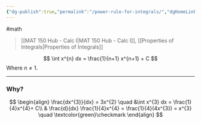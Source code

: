```yaml
---
{"dg-publish":true,"permalink":"/power-rule-for-integrals/","dgHomeLink":true,"dgPassFrontmatter":false}
---
```


#math 
> [[MAT 150 Hub - Calc I|MAT 150 Hub - Calc I]], [[Properties of Integrals|Properties of Integrals]]

$$
\int x^{n} dx = \frac{1}{n+1} x^{n+1} + C
$$
Where $n \ne 1$.

---
### Why?
$$
\begin{align}
\frac{dx^{3}}{dx} = 3x^{2} \quad &\int x^{3} dx = \frac{1}{4}x^{4}+ C\\
& \frac{d}{dx} \frac{1}{4}x^{4} = \frac{1}{4}(4x^{3}) = x^{3} \quad \textcolor{green}\checkmark
\end{align}
$$
